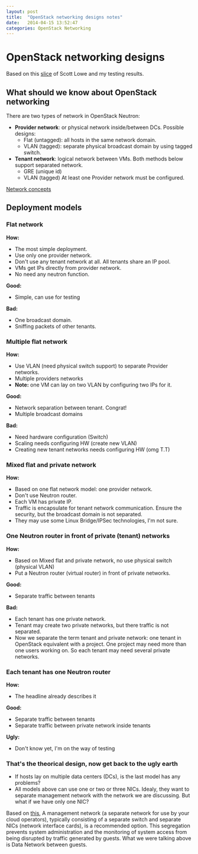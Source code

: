```yaml
---
layout: post
title:  "OpenStack networking designs notes"
date:   2014-04-15 13:52:47
categories: OpenStack Networking
---
```


# OpenStack networking designs

Based on this [slice](http://www.slideshare.net/lowescott/an-introduction-to-openstack-networking) of Scott Lowe and my testing results.

## What should we know about OpenStack networking

There are two types of network in OpenStack Neutron:
 
 * **Provider network**: or physical network inside/between DCs. Possible designs:
    * Flat (untagged): all hosts in the same network domain.
    * VLAN (tagged): separate physical broadcast domain by using tagged switch.
 * **Tenant network**: logical network between VMs. Both methods below support separated network.
    * GRE (unique id)
    * VLAN (tagged)
At least one Provider network must be configured.  

[Network concepts](http://developer.rackspace.com/blog/neutron-networking-the-building-blocks-of-an-openstack-cloud.html)

## Deployment models

### Flat network 

**How:**

* The most simple deployment.
* Use only one provider network. 
* Don't use any tenant network at all. All tenants share an IP pool.
* VMs get IPs directly from provider network.
* No need any neutron function.

**Good:**

* Simple, can use for testing

**Bad:**

* One broadcast domain. 
* Sniffing packets of other tenants.

### Multiple flat network

**How:**

* Use VLAN (need physical switch support) to separate Provider networks.
* Multiple providers networks
* **Note:** one VM can lay on two VLAN by configuring two IPs for it.

**Good:**

* Network separation between tenant. Congrat!
* Multiple broadcast domains

**Bad:**

* Need hardware configuration (Switch)
* Scaling needs configuring HW (create new VLAN)
* Creating new tenant networks needs configuring HW (omg T.T)

### Mixed flat and private network

**How:**

* Based on one flat network model: one provider network.
* Don't use Neutron router. 
* Each VM has private IP.
* Traffic is encapsulate for tenant network communication. Ensure the security, but the broadcast domain is not separated.
* They may use some Linux Bridge/IPSec technologies, I'm not sure.


### One Neutron router in front of private (tenant) networks

**How:**

* Based on Mixed flat and private network, no use physical switch (physical VLAN)
* Put a Neutron router (virtual router) in front of private networks.

**Good:**

* Separate traffic between tenants

**Bad:**

* Each tenant has one private network. 
* Tenant may create two private networks, but there traffic is not separated.
* Now we separate the term tenant and private network: one tenant in OpenStack equivalent with a project. One project may need more than one users working on. So each tenant may need several private networks.

### Each tenant has one Neutron router

**How:**

* The headline already describes it

**Good:**

* Separate traffic between tenants
* Separate traffic between private network inside tenants

**Ugly:**

* Don't know yet, I'm on the way of testing

### That's the theorical design, now get back to the ugly earth

* If hosts lay on multiple data centers (DCs), is the last model has any problems?
* All models above can use one or two or three NICs. Idealy, they want to separate management network with the network we are discussing. But what if we have only one NIC?

Based on [this](http://docs.openstack.org/trunk/openstack-ops/content/network_design.html), A management network (a separate network for use by your cloud operators), typically consisting of a separate switch and separate NICs (network interface cards), is a recommended option. This segregation prevents system administration and the monitoring of system access from being disrupted by traffic generated by guests. What we were talking above is Data Network between guests.
